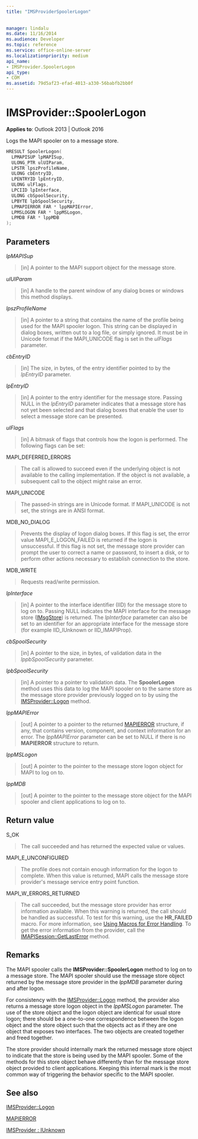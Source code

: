 ```yaml
---
title: "IMSProviderSpoolerLogon"
 
 
manager: lindalu
ms.date: 11/16/2014
ms.audience: Developer
ms.topic: reference
ms.service: office-online-server
ms.localizationpriority: medium
api_name:
- IMSProvider.SpoolerLogon
api_type:
- COM
ms.assetid: 79d5af23-efad-4013-a330-56babfb2bb0f
---
```


# IMSProvider::SpoolerLogon

  
  
**Applies to**: Outlook 2013 | Outlook 2016 
  
Logs the MAPI spooler on to a message store.
  
```cpp
HRESULT SpoolerLogon(
  LPMAPISUP lpMAPISup,
  ULONG_PTR ulUIParam,
  LPSTR lpszProfileName,
  ULONG cbEntryID,
  LPENTRYID lpEntryID,
  ULONG ulFlags,
  LPCIID lpInterface,
  ULONG cbSpoolSecurity,
  LPBYTE lpbSpoolSecurity,
  LPMAPIERROR FAR * lppMAPIError,
  LPMSLOGON FAR * lppMSLogon,
  LPMDB FAR * lppMDB     
);
```

## Parameters

 _lpMAPISup_
  
> [in] A pointer to the MAPI support object for the message store.
    
 _ulUIParam_
  
> [in] A handle to the parent window of any dialog boxes or windows this method displays. 
    
 _lpszProfileName_
  
> [in] A pointer to a string that contains the name of the profile being used for the MAPI spooler logon. This string can be displayed in dialog boxes, written out to a log file, or simply ignored. It must be in Unicode format if the MAPI_UNICODE flag is set in the _ulFlags_ parameter. 
    
 _cbEntryID_
  
> [in] The size, in bytes, of the entry identifier pointed to by the  _lpEntryID_ parameter. 
    
 _lpEntryID_
  
> [in] A pointer to the entry identifier for the message store. Passing NULL in the _lpEntryID_ parameter indicates that a message store has not yet been selected and that dialog boxes that enable the user to select a message store can be presented. 
    
 _ulFlags_
  
> [in] A bitmask of flags that controls how the logon is performed. The following flags can be set:
    
MAPI_DEFERRED_ERRORS 
  
> The call is allowed to succeed even if the underlying object is not available to the calling implementation. If the object is not available, a subsequent call to the object might raise an error.
    
MAPI_UNICODE 
  
> The passed-in strings are in Unicode format. If MAPI_UNICODE is not set, the strings are in ANSI format.
    
MDB_NO_DIALOG 
  
> Prevents the display of logon dialog boxes. If this flag is set, the error value MAPI_E_LOGON_FAILED is returned if the logon is unsuccessful. If this flag is not set, the message store provider can prompt the user to correct a name or password, to insert a disk, or to perform other actions necessary to establish connection to the store.
    
MDB_WRITE 
  
> Requests read/write permission.
    
 _lpInterface_
  
> [in] A pointer to the interface identifier (IID) for the message store to log on to. Passing NULL indicates the MAPI interface for the message store ([IMsgStore](imsgstoreimapiprop.md)) is returned. The  _lpInterface_ parameter can also be set to an identifier for an appropriate interface for the message store (for example IID_IUnknown or IID_IMAPIProp). 
    
 _cbSpoolSecurity_
  
> [in] A pointer to the size, in bytes, of validation data in the _lppbSpoolSecurity_ parameter. 
    
 _lpbSpoolSecurity_
  
> [in] A pointer to a pointer to validation data. The **SpoolerLogon** method uses this data to log the MAPI spooler on to the same store as the message store provider previously logged on to by using the [IMSProvider::Logon](imsprovider-logon.md) method. 
    
 _lppMAPIError_
  
> [out] A pointer to a pointer to the returned [MAPIERROR](mapierror.md) structure, if any, that contains version, component, and context information for an error. The  _lppMAPIError_ parameter can be set to NULL if there is no **MAPIERROR** structure to return. 
    
 _lppMSLogon_
  
> [out] A pointer to the pointer to the message store logon object for MAPI to log on to.
    
 _lppMDB_
  
> [out] A pointer to the pointer to the message store object for the MAPI spooler and client applications to log on to.
    
## Return value

S_OK 
  
> The call succeeded and has returned the expected value or values.
    
MAPI_E_UNCONFIGURED 
  
> The profile does not contain enough information for the logon to complete. When this value is returned, MAPI calls the message store provider's message service entry point function.
    
MAPI_W_ERRORS_RETURNED 
  
> The call succeeded, but the message store provider has error information available. When this warning is returned, the call should be handled as successful. To test for this warning, use the **HR_FAILED** macro. For more information, see [Using Macros for Error Handling](using-macros-for-error-handling.md). To get the error information from the provider, call the [IMAPISession::GetLastError](imapisession-getlasterror.md) method. 
    
## Remarks

The MAPI spooler calls the **IMSProvider::SpoolerLogon** method to log on to a message store. The MAPI spooler should use the message store object returned by the message store provider in the _lppMDB_ parameter during and after logon. 
  
For consistency with the [IMSProvider::Logon](imsprovider-logon.md) method, the provider also returns a message store logon object in the _lppMSLogon_ parameter. The use of the store object and the logon object are identical for usual store logon; there should be a one-to-one correspondence between the logon object and the store object such that the objects act as if they are one object that exposes two interfaces. The two objects are created together and freed together. 
  
The store provider should internally mark the returned message store object to indicate that the store is being used by the MAPI spooler. Some of the methods for this store object behave differently than for the message store object provided to client applications. Keeping this internal mark is the most common way of triggering the behavior specific to the MAPI spooler.
  
## See also



[IMSProvider::Logon](imsprovider-logon.md)
  
[MAPIERROR](mapierror.md)
  
[IMSProvider : IUnknown](imsprovideriunknown.md)

